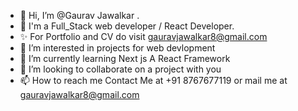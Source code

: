 - 👋 Hi, I’m @Gaurav Jawalkar .
- 👋 I'm a Full_Stack web developer / React Developer.
- ✨ For Portfolio and CV do visit gauravjawalkar8@gmail.com
- 👀 I’m interested in projects for web devlopment
- 🌱 I’m currently learning Next js A React Framework
- 💞️ I’m looking to collaborate on a project with you
- 📫 How to reach me Contact Me at +91 8767677119 or mail me at gauravjawalkar8@gmail.com

<!---
GauravJawalkar/GauravJawalkar is a ✨ special ✨ repository because its `README.md` (this file) appears on your GitHub profile.
You can click the Preview link to take a look at your changes.
--->
